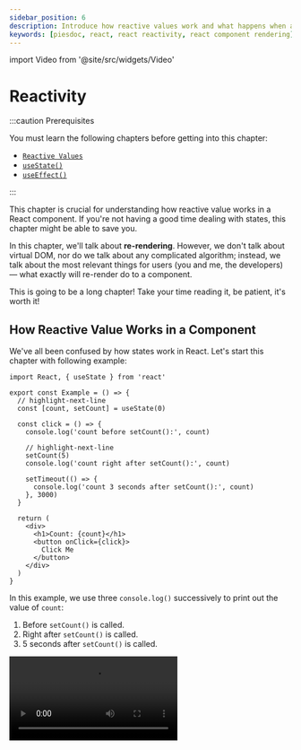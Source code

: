 ```yaml
---
sidebar_position: 6
description: Introduce how reactive values work and what happens when a component re-renders in React.
keywords: [piesdoc, react, react reactivity, react component rendering]
---
```


import Video from '@site/src/widgets/Video'

# Reactivity

:::caution Prerequisites

You must learn the following chapters before getting into this chapter:

- [`Reactive Values`](./reactive-values)
- [`useState()`](./use-state)
- [`useEffect()`](./use-effect)

:::

This chapter is crucial for understanding how reactive value works in a React component. If you're not having a good time dealing with states, this chapter might be able to save you.

In this chapter, we'll talk about **re-rendering**. However, we don't talk about virtual DOM, nor do we talk about any complicated algorithm; instead, we talk about the most relevant things for users (you and me, the developers) — what exactly will re-render do to a component.

This is going to be a long chapter! Take your time reading it, be patient, it's worth it!

## How Reactive Value Works in a Component

We've all been confused by how states work in React. Let's start this chapter with following example:

```tsx showLineNumbers
import React, { useState } from 'react'

export const Example = () => {
  // highlight-next-line
  const [count, setCount] = useState(0)

  const click = () => {
    console.log('count before setCount():', count)

    // highlight-next-line
    setCount(5)
    console.log('count right after setCount():', count)
    
    setTimeout(() => {
      console.log('count 3 seconds after setCount():', count)
    }, 3000)
  }

  return (
    <div>
      <h1>Count: {count}</h1>
      <button onClick={click}>
        Click Me
      </button>
    </div>
  )
}
```

In this example, we use three `console.log()` successively to print out the value of `count`:

1. Before `setCount()` is called.
2. Right after `setCount()` is called.
3. 5 seconds after `setCount()` is called.

<Video src="/video/react/reactivity_state-with-timeout.mov" />

From one of the example in [Reactive Values](./reactive-values#reactive-values-1), we already know that changes made by functions like `setState()` will not be applied immediately, so currently it's acceptable to see the second `console.log()` showing `0` (we'll talk about the real cause [below](#when-will-reactive-values-be-updated)!) But why is it that in the video, when we clearly see the number on the screen has changed from `0` to `5`, the last `console.log()` still shows `0`?

In React, a component does not wait until you need to use the reactive value to read it; instead, in each render, **it reads reactive values and use them to define everything first**, then it shows stuff on the screen.

To explain this idea in a much simpler way, just think of it as **find and replace**. Let's take a look at the `click()` function in this component:

```ts showLineNumbers
const click = () => {
  console.log('count before setCount():', count)

  setCount(5)
  console.log('count right after setCount():', count)
  
  setTimeout(() => {
    console.log('count 3 seconds after setCount():', count)
  }, 3000)
}
```

In the first render, the value of `count` is `0`. Thus, React will define `click()` by replacing all occurrences of `count` with its value in this render, which is `0`.

Simply put, this is what the component did while defining `click()`:

```ts showLineNumbers
const click = () => {
  // highlight-next-line
  console.log('count before setCount():', 0)

  setCount(5)
  // highlight-next-line
  console.log('count right after setCount():', 0)
  
  setTimeout(() => {
    // highlight-next-line
    console.log('count 3 seconds after setCount():', 0)
  }, 3000)
}
```

Notice how all the `count` are replaced by `0`. This explains why we still get `0` in the timeout, even though the `count` on the screen has already been updated to `5`.

Here's another example that "broke" for the same reason:

```ts showLineNumbers
import { useState } from 'react'

const [count, setCount] = useState(0)

const click = () => {
  // highlight-start
  setCount(count + 1)
  setCount(count + 1)
  setCount(count + 1)
  // highlight-end
}
```

In this example, after `click()` is executed, the value of `count` will be `1` instead of `3`. How come?

In the very beginning, the value of `count` is `0`, which means `setCount(count + 1)` will all evaluate to `setCount(0 + 1)`. So in the first render, the component will define `click()` as a function that runs `setCount(0 + 1)` for three times, which does nothing but update the value of `count` to `1`.

From these example, we've learned a very important lesson — in a React component, **everything works by rendering**, not by time. **Reactive values can only represent the status of a component in a specific render, even in a halfway through function call**. That's why a component needs to **re-render**. But what exactly does re-render do?

## What Happens When A Component Re-Renders?

As we've mentioned in [Reactive Values](./reactive-values#what-does-render-mean), re-render means any subsequent render after the very first render. But what actually happens when a component re-renders? Let's walk through a render-by-render analysis of a counter app to see what actually happens when a component re-renders:

```tsx showLineNumbers
import React, { useState } from 'react'

export const Example = () => {
  // highlight-next-line
  const [count, setCount] = useState(0)

  // highlight-next-line
  const countPlusFive = count + 5

  // highlight-next-line
  const increment = () => {
    setCount(count + 1)
  }

  return (
    <div>
      <h1>Count: {count}</h1>
      <h2>Count + 5: {countPlusFive}</h2>
      <button onClick={increment}>
        Increment
      </button>
    </div>
  )
}
```

First, let's review the members of this component:

- Reactive values
  - Props
    - None
  - States
    1. `count`
- Non-reactive values
  - [References](./use-ref)
    - None
  - Normal values (all non-reactive, non-reference values declared in a component)
    1. `countPlusFive`
    2. `increment()`

The only state in this component is `count`, and we can update `count` by clicking the "Increment" button.

<Video src="/video/react/reactivity_counter-app.mov" height="200px" />

### The First Render (Initialization)

In the first render, React initializes the component according to the following steps:

1. Runs `const [count, setCount] = useState(0)` to make `count` and `setCount()` available.
2. Runs `const countPlusFive = count + 5`; since the initial value of `count` is `0`, all of the occurrences of `count` will be replaced by `0`, so `countPlusFive` will evaluate to `0 + 5`.
3. Runs `const increment = () => { ... }`; since the initial value of `count` is `0`, all of the occurrences of `count` will be replaced by `0`, so `setCount(count + 1)` will evaluate to `setCount(0 + 1)`. This means when `increment()` is called, the value of `count` will be updated to `0 + 1`, which is `1`.
4. Binds all necessary values to the JSX elements in the return section while rendering all child components, and do the return.

### The Second Render (The First Re-Render)

After the "Increment" button is clicked once, the value of `count` will be updated from `0` to `1`. Since `count` is a reactive value, this change will cause the component to re-render. Thus, React re-renders the component by re-running every single piece of code in the component from top to bottom:

1. Runs `const [count, setCount] = useState(0)`. However, thanks to how `useState()` works internally, `count` and `setCount()` will **not** be redefined; they will still point to the same variables as in the previous render.
2. Runs `const countPlusFive = count + 5`.
    - Since `countPlusFive` is a normal value, React will redefine it during re-render.
    - The value of `count` has been updated from `0` to `1`, so `count + 5` will evaluate to `1 + 5` in this render.
3. Runs `const increment = () => { ... }`.
    - Since `increment()` is a normal value, React will redefine it during re-render.
    - The value of `count` has been updated from `0` to `1`, so `setCount(count + 1)` will evaluate to `setCount(1 + 1)`. This means when `increment()` is called, the value of `count` will be updated to `1 + 1`, which is `2`.
4. Binds all necessary values to the JSX elements in the return section while re-rendering all children, and do the return.

Any subsequent render will just follow the same rule as the the first re-render, with no exception.

As you can see, render and re-render are actually not that different from each other; they both follow the same rule — runs the code in a component from top to bottom. Therefore, in each render, **the definitions of everything are still the same as in the previous render; the only difference is the value of reactive variables**. Please keep in mind that:

- Reactive values will never change within the same render. In other words, **reactive values can actually be seen as constants in each render**; they only change in the next render.
- **By default, all normal values get redefined during re-render**. You can prevent this from happening by using memoization functions like [`useMemo()`](./optimization-functions#usememo) and [`useCallback()`](./optimization-functions#usecallback).

:::caution

Since normal values are redefined during re-render, we need to be careful when dealing with them.

- When a component re-renders, if a normal value contains any JSX element or component, it will do a full reload (unmount and mount again) instead of a re-render. For example:

  ```tsx showLineNumbers
  import React from 'react'
  import { Child } from './Child'

  export const Example = () => {
    // Beware!
    // The following function gets redefined whenever Example re-renders.
    // This means all unmemoized values in this function will be recreated
    // during re-render!
    // highlight-start
    const renderChild = () => (
      <div>
        <span>Hello</span>
        <Child />
      </div>
    )
    // highlight-end

    return (
      <div>
        {/* highlight-next-line */}
        {renderChild()}
      </div>
    )
  }
  ```

  In the above example, whenever `Example` re-renders, `Child` will do a full reload instead of a re-render because `renderChild()` is being redefined in each render. To solve this problem, the easiest way is to put `Child` directly in the return section of `Example`:

  ```tsx showLineNumbers
  import React from 'react'
  import { Child } from './Child'

  export const Example = () => {
    return (
      <div>
        {/* highlight-start */}
        <div>
          <span>Hello</span>
          <Child />
        </div>
        {/* highlight-end */}
      </div>
    )
  }
  ```

2. If a normal value is non-[primitive](https://developer.mozilla.org/en-US/docs/Glossary/Primitive), and it's being used as a prop of a child, the memoization ([`React.memo()`](./optimization-functions#reactmemo)) on the child will lose its effect because the value being pass to the child is a different object in each render. For example:

```tsx showLineNumbers
import React from 'react'
import { Child } from './Child'

export const Example = () => {
  // Beware!
  // This object gets redefined whenever Example re-renders.
  // highlight-next-line
  const user = {
    age: 5,
  }

  // Beware!
  // This function gets redefined whenever Example re-renders, too!
  // highlight-next-line
  const sayHi = () => {
    console.log('Hi')
  }

  return (
    <div>
      {/* highlight-next-line */}
      <Child user={user} sayHi={sayHi} />
    </div>
  )
}
```

:::

### Rendering Is Recursive

**Rendering is recursive**. For example:

```tsx showLineNumbers
import React from 'react'
import { Child } from './Child'

export const Parent = () => (
  <div>
    {/* highlight-next-line */}
    <Child />
  </div>
)
```

In this example, whenever `Parent` re-renders, `Child` will also re-render; then, the children of `Child` will also re-render, and so forth and so on, all the way to the very last component in the DOM tree. Sometimes this makes sense because a child may use a state declared in the parent as a prop, but sometimes it does not. Consider the following example:

```tsx showLineNumbers
import React, { useState } from 'react'
import { Child } from './Child'

export const Parent = () => {
  const [count, setCount] = useState(0)

  const increment = () => {
    setCount(count + 1)
  }

  return (
    <div>
      <h1>Count: {count}</h1>
      <button onClick={increment}>
        Increment
      </button>
      {/* highlight-next-line */}
      <Child />
    </div>
  )
}
```

<Video src="/video/react/reactivity_rendering-is-recursive.mov" />

In the above example, `Child` is not using any state declared in `Parent`; however, whenever `Parent` re-renders, `Child` will also re-render. In most cases this is fine, because `Child` may not be a computationally espensive component; but if it is, it would be not ideal to re-render `Child` whenever `Parent` re-renders. So, is there a way to change this behavior, so that we don't re-render `Child` when `Parent` re-renders?

One way is to use memoization functions to memoize the rendered output of `Child`, we'll talk about this in [Optimization Functions](./optimization-functions). Another way is to make use of the **`children`** prop of a React component.

### `children` Prop

So what can `children` prop do? In native HTML, we can put as many DOM nodes as we want under another DOM node. For example:

```html showLineNumbers
<div>
  <!-- highlight-start -->
  <label>...</label>
  <span>...</span>
  <!-- highlight-end -->
</div>
```

The same rule applies to React components as well; we can put as many DOM nodes and components under another DOM node or component. For example:

```tsx showLineNumbers
import React from 'react'
import { Parent } from './Parent'
import { Child } from './Child'

export const Example = () => {
  return (
    <div>
      <Parent>
        {/* highlight-next-line */}
        <Child />
      </Parent>
    </div>
  )
}
```

In the above example, although `<Child />` is wrapped inside `<Parent></Parent>`, since `<Child />` is written in the return section of `Example`, it is `Example` that will be responsible for rendering `<Child />`, not `Parent`. Therefore, `Child` will only re-render when `Example` re-renders, and the re-rendering of `Parent` will not affect `Child` at all.

However, this solution won't work without proper setup. In React, contents wrapped between a component will not automatically show up; instead, they will be pass to the component as a prop named `children`. If we don't explicitly use this `children` prop in the component, React will do nothing about it, just like all other props.

:::info

If you're using TypeScript, you may get an error that says `Type '{ children: Element; }' has no properties in common with type 'IntrinsicAttributes'` when putting anything between a component. To solve this problem, we can either add a prop called `children` with the type we need, or use the built-in type `PropsWithChildren` to fulfill our requirement:

```tsx showLineNumbers
// highlight-next-line
import React, { PropsWithChildren } from 'react'

type IParentProps = PropsWithChildren<{
  // Add any other prop you need here.
}>

// highlight-next-line
export const Parent = ({ children }: IParentProps) => {
  // ...
}
```

So all we have to do now is to take `children` out from the props of `Parent` and put it where we want it to be. This way when `Parent` re-renders, `Child` will not re-render because it's now rendered by another component:

```tsx showLineNumbers
import React, { useState, PropsWithChildren } from 'react'

// highlight-next-line
export const Parent = ({ children }: PropsWithChildren) => {
  const [count, setCount] = useState(0)

  const increment = () => {
    setCount(count + 1)
  }

  return (
    <div>
      <h1>Count: {count}</h1>
      <button onClick={increment}>
        Increment
      </button>
      {/* highlight-next-line */}
      {children}
    </div>
  )
}
```

<Video src="/video/react/reactivity_children-prop.mov" />

:::

### When Will Reactive Values Be Updated?

You may have heard people said "`setState()` is not synchronous". Well, the description is partly true because the changes made by `setState()` will not be applied immediately; in other words, states won't be updated immediately after `setState()` is called. However, `setState()` itself is actually synchronous; it's not an `async` function.

So here comes the question — if states are not updated right after `setState()` is called, when exactly will they be updated?

### Update Requests

First, we must understand that the purpose of functions like `setState()` and `dispatch()` is actually **making an update request** instead of doing an actual, instant update. React will update the states at some point based on the update requests we sent. For this reason, we'll refer to those functions as "**update requests**" in this documentation.

So, when exactly will React process these update requests? A simple rule of thumb would be:

1. When the call stack is empty.
2. When the caller of async function resumes execution.

#### When the Call Stack Is Empty

:::info

If you don't know what call stack is, don't panic just yet!

Call stack is a part of the [event loop](https://developer.mozilla.org/en-US/docs/Web/JavaScript/EventLoop) in JavaScript. To be honest, it's not really necessary to know it due to the fact that most of the update requests are triggered by user-initiated events (for example, clicking a button or submitting a form), which will be the first function call in the call stack most the time. That means the call stack will usually be empty when the execution of the event handler is done.

It may sound scary, but it's actually not something ver y difficult to understand. If you still want to know what call stack or event loop is, we recommend you watch this awesome talk by Philip Roberts. [*What the heck is the event loop anyway?*](https://youtu.be/8aGhZQkoFbQ)

If you have no idea what we're talking about at all, it's okay. Just ignore it and keep reading, you'll be fine!

:::

Update requests will be processed when the call stack is empty. In other words, states will be updated when the event handler that sends the update requests is done executed, assuming the event handler is the first function call in the call stack. For example:

```tsx showLineNumbers
import { useState } from 'react'

export const Example = () => {
  const [count, setCount] = useState(0)
  
  // highlight-next-line
  const click = () => {
    setCount(1)
    console.log('Done')
  }

  return (
    <div>
      <h1>Count: {count}</h1>
      {/* highlight-next-line */}
      <button onClick={click}>
        Click Me
      </button>
    </div>
  )
}
```

In this example, `click()` is the `onClick` event handler of the button, which means `click()` will be the only function call in the call stack when the button is clicked. Since `console.log('Done')` is the last action to be done in `click()`, the execution of `click()` will be considered as done after `console.log('Done')` is completed. Thus, React will immediately update the states according to our update request, which is `setCount(1)` once the execution of `click()` is done.

#### When the Caller of Async Function Resumes Execution

Update requests will also be processed when the caller of async function resumes execution. In short, states will be updated right after `await` has done "awaited". For example:

```ts showLineNumbers
import { useState } from 'react'

const [count, setCount] = useState(0)

const click = async () => {
  // highlight-next-line
  setCount(1)
  await doSomethingAsync()

  // highlight-next-line
  setCount(2)
  await doSomethingAsync()
}

const doSomethingAsync = () => {
  // Do something asynchronous here. For example, calling an API.
  return Promise.resolve(true)
}
```

In the above example, `count` is going to be updated twice:

1. Right after the first `await doSomethingAsync()` is done (updated from `0` to `1`).
2. Right after the second `await doSomethingAsync()` is done (updated from `1` to `2`).
  
We can verify this with the help of `useEffect()`:

```ts showLineNumbers
import { useEffect } from 'react'

// highlight-start
useEffect(() => {
  console.log('count has been updated to', count)
}, [count])
// highlight-end
```

<Video src="/video/react/reactivity_await-triggers-states-update.mov" />

<details>
  <summary>What's the theory behind this? (advanced knowledge, feel free to skip this!)</summary>

  From the description above, you may have guessed it already — those "update requests" are actually [**microtasks**](https://developer.mozilla.org/en-US/docs/Web/API/HTML_DOM_API/Microtask_guide). If you find it very confusing, feel free to skip it! You'll do just fine without knowing anything about it!
  
  Besides, `await` can actually be used on anything, whether it's a promise or not. Check out [MDN](https://developer.mozilla.org/en-US/docs/Web/JavaScript/Reference/Operators/await#control_flow_effects_of_await) for more information if you're interested in it!
</details>

:::info Tiny Exercise

Tiny exercise! Consider the following snippet:

- How many times do you think `count` will be updated?
- When will `count` be updated?

```ts showLineNumbers
import { useState } from 'react'

const [count, setCount] = useState(0)

const click = async () => {
  setCount(1)
  await doSomethingAsync()

  setCount(2)
  await doSomethingAsync()

  setCount(3)
}

const doSomethingAsync = () => {
  // Do something asynchronous here. For example, calling an API.
  return Promise.resolve(true)
}
```

<details>
  <summary>Show me the answer</summary>

  In this example, `count` is going to be updated three times:

  1. Right after the first `await doSomethingAsync()` is done (updated from `0` to `1`).
  2. Right after the second `await doSomethingAsync()` is done (updated from `1` to `2`).
  3. When the execution of `click()` is done (updated from `2` to `3`).

  <Video src="/video/react/reactivity_update-request-exercise.mov" />
  
</details>

:::

Congratulations! You have learned the most difficult part of React! This is indeed a huge step forward!

However, this is not the end! We recommend reading [`useState()` In Depth](./use-state-in-depth) to get the full picture of how `useState()` works.